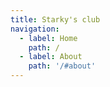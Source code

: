```yaml
---
title: Starky's club
navigation:
  - label: Home
    path: /
  - label: About
    path: '/#about'
---
```


